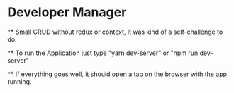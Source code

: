 # Developer Manager

\*\* Small CRUD without redux or context, it was kind of a self-challenge to do.

\*\* To run the Application just type "yarn dev-server" or "npm run dev-server"

\*\* If everything goes well, it should open a tab on the browser with the app running.
